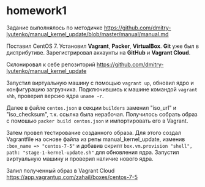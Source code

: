 # homework1
Задание выполнялось по методичке https://github.com/dmitry-lyutenko/manual_kernel_update/blob/master/manual/manual.md

Поставил CentOS 7. Установил **Vagrant**, **Packer**, **VirtualBox**. 
**Git** уже был в дистрибутиве. Зарегистрировал аккаунты на **GitHub** и **Vagrant Cloud**.

Склонировал к себе репозиторий https://github.com/dmitry-lyutenko/manual_kernel_update

Запустил виртуальную машину с помощью `vagrant up`, обновил ядро и конфигурацию загрузчика. Подключившись к машине командой `vagrant shh`,
 проверил версию ядра `uname -r`.

Далее в файле `centos.json` в секции `builders` заменил "iso_url" и "iso_checksum", т.к. ссылка была нерабочая. Получилось 
собрать образ с помошью `packer build centos.json` и импортировать его в Vagrant. 

Затем провел тестирование созданного образа. Для этого создал Vagrantfile на основе файла из репы manual_kernel_update, изменив 
`:box_name => "centos-7-5"` и добавив скрипт `box.vm.provision "shell", path: "stage-1-kernel-update.sh"` для обновления ядра.
Запустил виртуальную машину и проверил наличие нового ядра.

Залил полученный образ в Vagrant Cloud https://app.vagrantup.com/zahail/boxes/centos-7-5
